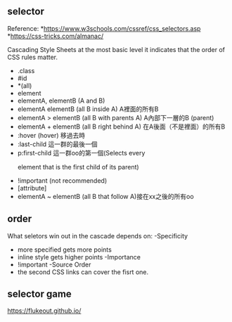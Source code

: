 ## selector

Reference:
*https://www.w3schools.com/cssref/css_selectors.asp
*https://css-tricks.com/almanac/

Cascading Style Sheets at the most basic level it indicates that the order of CSS rules matter. 


- .class
- #id
- *(all)
- element      
- elementA, elementB  (A and B)
- elementA elementB   (all B inside A) A裡面的所有B
- elementA > elementB (all B with parents A) A內部下一層的B (parent)
- elementA + elementB (all B right behind A) 在A後面（不是裡面）的所有B
- :hover            (hover) 移過去時
- :last-child       這一群的最後一個
- p:first-child      這一群oo的第一個(Selects every <p> element that is the first child of its parent)
- !important (not recommended)
- [attribute]
- elementA ~ elementB  (all B that follow A)接在xx之後的所有oo

## order

What seletors win out in the cascade depends on:
-Specificity 
  - more specified gets more points
  - inline style gets higher points
-Importance
  - !important
-Source Order
  - the second CSS links can cover the fisrt one.

## selector game
https://flukeout.github.io/
